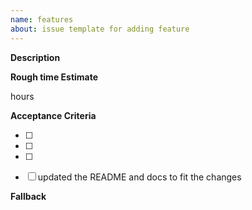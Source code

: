 ```yaml
---
name: features
about: issue template for adding feature
---
```


**Description**

<feature-short-description> 

**Rough time Estimate**

<HH> hours

**Acceptance Criteria**

- [ ] <Criteria-1>
- [ ] <Criteria-2>
- [ ] <Criteria-3>
- [ ] updated the README and docs to fit the changes


**Fallback**

<fallback-short-description>
